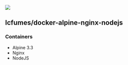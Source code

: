 [![](https://images.microbadger.com/badges/image/lcfumes/alpine-nginx-nodejs.svg)](https://microbadger.com/images/lcfumes/alpine-nginx-nodejs "Get your own image badge on microbadger.com")

## lcfumes/docker-alpine-nginx-nodejs ##

### Containers ###

* Alpine 3.3
* Nginx
* NodeJS



